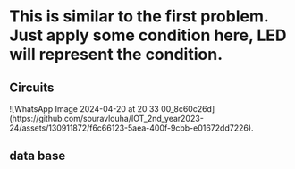 <h1>This is similar to the first problem. Just apply some condition here, LED will represent the condition.</h1>

<h2>Circuits </h2>
![WhatsApp Image 2024-04-20 at 20 33 00_8c60c26d](https://github.com/souravlouha/IOT_2nd_year2023-24/assets/130911872/f6c66123-5aea-400f-9cbb-e01672dd7226).

<h2>data base</h2>


